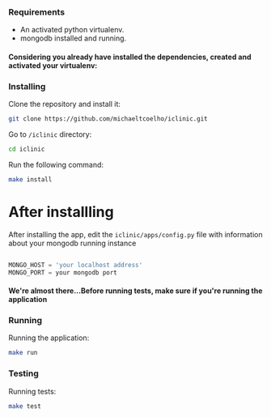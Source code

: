 ### Requirements

* An activated python virtualenv.
* mongodb installed and running.

#### Considering you already have installed the dependencies, created and activated your virtualenv:


### Installing

Clone the repository and install it:

```bash 
git clone https://github.com/michaeltcoelho/iclinic.git
```

Go to `/iclinic` directory:

```bash
cd iclinic
```

Run the following command:

```bash
make install
```

# After installling

After installing the app, edit the `iclinic/apps/config.py` file with information about your mongodb running instance

```python

MONGO_HOST = 'your localhost address'
MONGO_PORT = your mongodb port
```

#### We're almost there...Before running tests, make sure if you're running the application

### Running

Running the application:

```bash
make run
```

### Testing

Running tests:

```bash
make test
```
